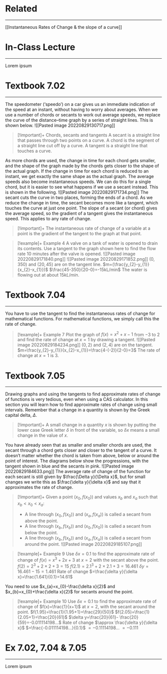 # Related
---
[[Instantaneous Rates of Change & the slope of a curve]]

# In-Class Lecture
---
Lorem ipsum

# Textbook 7.02
---
The speedometer (‘speedo’) on a car gives us an immediate indication of the speed at an instant, without having to worry about averages. When we use a number of chords or secants to work out average speeds, we replace the curve of the distance–time graph by a series of straight lines. This is shown below.
![[Pasted image 20220829130717.png]]
>[!important]+ Chords, secants and tangents
>A secant is a straight line that passes through two points on a curve.
>A chord is the segment of a straight line cut off by a curve.
>A tangent is a straight line that touches a curve.


As more chords are used, the change in time for each chord gets smaller, and the shape of the graph made by the chords gets closer to the shape of the actual graph. If the change in time for each chord is reduced to an instant, we get exactly the same shape as the actual graph. The average speeds also become instantaneous speeds. We can do this for a single chord, but it is easier to see what happens if we use a secant instead. This is shown in the following.
![[Pasted image 20220829171734.png]]
The secant cuts the curve in two places, forming the ends of a chord. As we reduce the change in time, the secant becomes more like a tangent, which touches the curve at just one point. The slope of a secant (or chord) gives the average speed, so the gradient of a tangent gives the instantaneous speed. This applies to any rate of change.
>[!important]+
>The instantaneous rate of change of a variable at a point is the gradient of the tangent to the graph at that point.

>[!example]+ Example 4
>A valve on a tank of water is opened to drain its contents. Use a tangent to the graph shown here to find the flow rate 10 minutes after the valve is opened.
>![[Pasted image 20220829171840.png]]
>![[Pasted image 20220829171852.png]]
>$(0, 350)$ and $(20, 45)$ are on the tangent line.
>$m=(\frac{y_{2}-y_{1}}{x_{2}-x_{1}})$
>$\frac{45-350}{20-0}=-15kL/min$
>The water is flowing out at about $15kL/min$.


# Textbook 7.04
---
You have to use the tangent to find the instantaneous rates of change for mathematical functions. For mathematical functions, we simply call this the rate of change.
>[!example]+ Example 7
>Plot the graph of $f(x)=x^{2}+x-1$ from $-3$ to $2$ and find the rate of change at $x=1$ by drawing a tangent.
>![[Pasted image 20220829184234.png]]
>$(0,2)$ and $(2,4)$ are on the tangent.
>$m=\frac{y_{2}-y_{1}}{x_{2}-x_{1}}=\frac{4-(-2)}{2-0}=3$
>The rate of change at $x=1$ is $3$.

# Textbook 7.05
---
Drawing graphs and using the tangents to find approximate rates of change of functions is very tedious, even when using a CAS calculator. In this section you will learn how to find approximate rates of change using small intervals. Remember that a change in a quantity is shown by the Greek capital delta, $\Delta$.
>[!important]+
>A small change in a quantity $x$ is shown by putting the lower case Greek letter $\delta$ in front of the variable, so $\delta x$ means a small change in the value of $x$.

You have already seen that as smaller and smaller chords are used, the secant through a chord gets closer and closer to the tangent of a curve. It doesn’t matter whether the chord is taken from above, below or around the point of interest. The diagrams below show the progressions, with the tangent shown in blue and the secants in pink.
![[Pasted image 20220829184633.png]]
The average rate of change of the function for each secant is still given by $\frac{\Delta y}{\Delta x}$, but for small changes we write this as $\frac{\delta y}{\delta x}$ and say that it approximates the rate of change.

>[!important]+
>Given a point $(x_{0},f(x_{0}))$ and values $x_{b}$ and $x_{a}$ such that $x_{b}<x_{0}<x_{a}$:
> - A line through $(x_{0},f(x_{0}))$ and $(x_{a},f(x_{a}))$ is called a secant from above the point.
> - A line through $(x_{b},f(x_{b}))$ and $(x_{0},f(x_{0}))$ is called a secant from below the point.
> - A line through $(x_{b},f(x_{b}))$ and $(x_{a},f(x_{a}))$ is called a secant from around the point.
>![[Pasted image 20220829185107.png]]

>[!example]+ Example 9
>Use $\delta x=0.1$ to find the approximate rate of change of $f(x)=x^{3}+2x+3$ at $x=2$ with the secant above the point.
>$f(2)=2^{3}+2\times2+3=15$
>$f(2.1)=2.1^{3}+2\times2.1+3=16.461$
>$\delta y=16.461-15=1.461$
>Rate of change $=\frac{\delta y}{\delta x}=\frac{1.641}{0.1}=14.61$

You need to use $x_{a}=x_{0}-\frac{\delta x}{2}$ and $x_{b}=x_{0}+\frac{\delta x}{2}$ for secants around the point.

>[!example]+ Example 10
>Use $\delta x=0.1$ to find the approximate rate of change of $f(x)=\frac{1}{x+1}$ at $x=2$, with the secant around the point.
>$f(1.95)=\frac{1}{1.95+1}=\frac{29}{50}$
>$f(2.05)=\frac{1}{2.05+1}=\frac{20}{61}$
>$\delta y=\frac{20}{61}- \frac{20}{59}=-0.011114198...$
>Rate of change $\approx \frac{\delta y}{\delta x}$
>$=\frac{-0.011114198...}{0.1}$
>$=-0.11114198...$
>$=-0.111$

# Ex 7.02, 7.04 & 7.05
---
Lorem ipsum